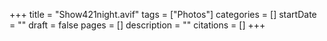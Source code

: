 +++
title = "Show421night.avif"
tags = ["Photos"]
categories = []
startDate = ""
draft = false
pages = []
description = ""
citations = []
+++
